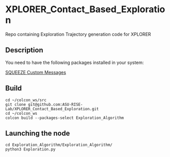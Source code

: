 # XPLORER_Contact_Based_Exploration
Repo containing Exploration Trajectory generation code for XPLORER

## Description

You need to have the following packages installed in your system:

[SQUEEZE Custom Messages](https://github.com/ASU-RISE-Lab/squeeze_custom_msgs)

## Build

```
cd ~/colcon_ws/src
git clone git@github.com:ASU-RISE-Lab/XPLORER_Contact_Based_Exploration.git
cd ~/colcon_ws
colcon build --packages-select Exploration_Algorithm
```

## Launching the node

```
cd Exploration_Algorithm/Exploration_Algorithm/
python3 Exploration.py
```
